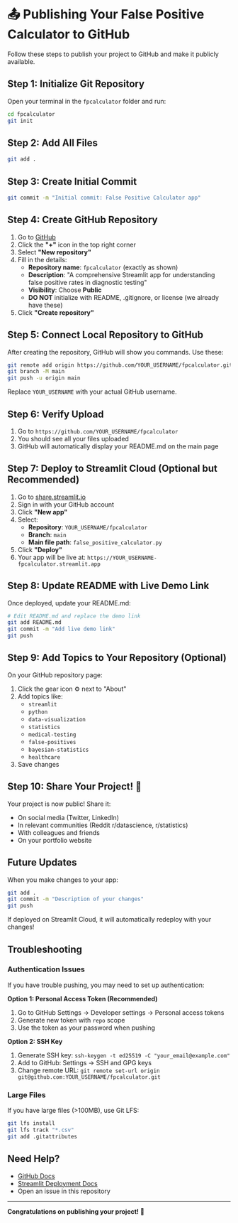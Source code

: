 # 📤 Publishing Your False Positive Calculator to GitHub

Follow these steps to publish your project to GitHub and make it publicly available.

## Step 1: Initialize Git Repository

Open your terminal in the `fpcalculator` folder and run:

```bash
cd fpcalculator
git init
```

## Step 2: Add All Files

```bash
git add .
```

## Step 3: Create Initial Commit

```bash
git commit -m "Initial commit: False Positive Calculator app"
```

## Step 4: Create GitHub Repository

1. Go to [GitHub](https://github.com)
2. Click the **"+"** icon in the top right corner
3. Select **"New repository"**
4. Fill in the details:
   - **Repository name**: `fpcalculator` (exactly as shown)
   - **Description**: "A comprehensive Streamlit app for understanding false positive rates in diagnostic testing"
   - **Visibility**: Choose **Public**
   - **DO NOT** initialize with README, .gitignore, or license (we already have these)
5. Click **"Create repository"**

## Step 5: Connect Local Repository to GitHub

After creating the repository, GitHub will show you commands. Use these:

```bash
git remote add origin https://github.com/YOUR_USERNAME/fpcalculator.git
git branch -M main
git push -u origin main
```

Replace `YOUR_USERNAME` with your actual GitHub username.

## Step 6: Verify Upload

1. Go to `https://github.com/YOUR_USERNAME/fpcalculator`
2. You should see all your files uploaded
3. GitHub will automatically display your README.md on the main page

## Step 7: Deploy to Streamlit Cloud (Optional but Recommended)

1. Go to [share.streamlit.io](https://share.streamlit.io)
2. Sign in with your GitHub account
3. Click **"New app"**
4. Select:
   - **Repository**: `YOUR_USERNAME/fpcalculator`
   - **Branch**: `main`
   - **Main file path**: `false_positive_calculator.py`
5. Click **"Deploy"**
6. Your app will be live at: `https://YOUR_USERNAME-fpcalculator.streamlit.app`

## Step 8: Update README with Live Demo Link

Once deployed, update your README.md:

```bash
# Edit README.md and replace the demo link
git add README.md
git commit -m "Add live demo link"
git push
```

## Step 9: Add Topics to Your Repository (Optional)

On your GitHub repository page:
1. Click the gear icon ⚙️ next to "About"
2. Add topics like:
   - `streamlit`
   - `python`
   - `data-visualization`
   - `statistics`
   - `medical-testing`
   - `false-positives`
   - `bayesian-statistics`
   - `healthcare`
3. Save changes

## Step 10: Share Your Project! 🎉

Your project is now public! Share it:
- On social media (Twitter, LinkedIn)
- In relevant communities (Reddit r/datascience, r/statistics)
- With colleagues and friends
- On your portfolio website

## Future Updates

When you make changes to your app:

```bash
git add .
git commit -m "Description of your changes"
git push
```

If deployed on Streamlit Cloud, it will automatically redeploy with your changes!

## Troubleshooting

### Authentication Issues

If you have trouble pushing, you may need to set up authentication:

**Option 1: Personal Access Token (Recommended)**
1. Go to GitHub Settings → Developer settings → Personal access tokens
2. Generate new token with `repo` scope
3. Use the token as your password when pushing

**Option 2: SSH Key**
1. Generate SSH key: `ssh-keygen -t ed25519 -C "your_email@example.com"`
2. Add to GitHub: Settings → SSH and GPG keys
3. Change remote URL: `git remote set-url origin git@github.com:YOUR_USERNAME/fpcalculator.git`

### Large Files

If you have large files (>100MB), use Git LFS:
```bash
git lfs install
git lfs track "*.csv"
git add .gitattributes
```

## Need Help?

- [GitHub Docs](https://docs.github.com)
- [Streamlit Deployment Docs](https://docs.streamlit.io/streamlit-cloud)
- Open an issue in this repository

---

**Congratulations on publishing your project! 🚀**


